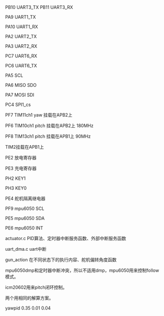 PB10			UART3_TX
PB11			UART3_RX



PA9			  UART1_TX

PA10		    UART1_RX



PA2			UART2_TX

PA3			UART2_RX



PC7			UART6_RX

PC6			UART6_TX



PA5			SCL

PA6			MISO SDO

PA7			MOSI  SDI

PC4			SPI1_cs



PF7			TIM11ch1	yaw		挂载在APB2上

PF6			TIM10ch1	pitch		挂载在APB2上  180MHz

PF8			TIM13ch1	pitch		挂载在APB1上  90MHz



TIM2挂载在APB1上



PE2			放电寄存器

PE3			充电寄存器



PH2			KEY1

PH3			KEY0



PE4			舵机隔离继电器



PF9			mpu6050	SCL

PE5			mpu6050	SDA

PE6			mpu6050	INT





actuator.c				PID算法、定时器中断服务函数、外部中断服务函数

uart_dma.c				uart中断

gun_action				在不同状态下的执行内容、舵机偏转角度函数





mpu6050dmp和定时器中断冲突，所以不适用dmp，mpu6050用来控制follow模式。

icm20602用来pitch闭环控制。

两个用相同的解算方案。





yawpid   0.35   0.01  0.04